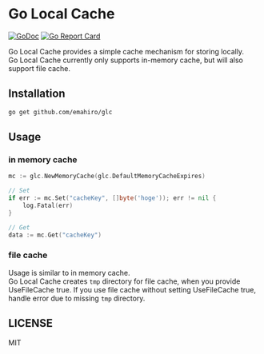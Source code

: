 # Go Local Cache

[![GoDoc](https://godoc.org/github.com/emahiro/glc?status.svg)](https://godoc.org/github.com/emahiro/glc)
[![Go Report Card](https://goreportcard.com/badge/github.com/emahiro/glc)](https://goreportcard.com/report/github.com/emahiro/glc)

Go Local Cache provides a simple cache mechanism for storing locally.  
Go Local Cache currently only supports in-memory cache, but will also support file cache.

## Installation

```sh
go get github.com/emahiro/glc
```

## Usage

### in memory cache

```go
mc := glc.NewMemoryCache(glc.DefaultMemoryCacheExpires)

// Set
if err := mc.Set("cacheKey", []byte('hoge')); err != nil {
    log.Fatal(err)
}

// Get
data := mc.Get("cacheKey")
```

### file cache

Usage is similar to in memory cache.  
Go Local Cache creates `tmp` directory for file cache, when you provide UseFileCache true.
If you use file cache without setting UseFileCache true, handle error due to missing `tmp` directory.

## LICENSE

MIT
